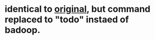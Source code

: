 # identical to [original](https://github.com/jergason/badoop), but command replaced to "todo" instaed of badoop.
